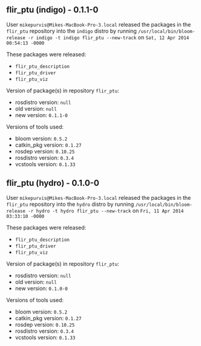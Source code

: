## flir_ptu (indigo) - 0.1.1-0

User `mikepurvis@Mikes-MacBook-Pro-3.local` released the packages in the `flir_ptu` repository into the `indigo` distro by running `/usr/local/bin/bloom-release -r indigo -t indigo flir_ptu --new-track` on `Sat, 12 Apr 2014 00:54:13 -0000`

These packages were released:
- `flir_ptu_description`
- `flir_ptu_driver`
- `flir_ptu_viz`

Version of package(s) in repository `flir_ptu`:
- rosdistro version: `null`
- old version: `null`
- new version: `0.1.1-0`

Versions of tools used:
- bloom version: `0.5.2`
- catkin_pkg version: `0.1.27`
- rosdep version: `0.10.25`
- rosdistro version: `0.3.4`
- vcstools version: `0.1.33`


## flir_ptu (hydro) - 0.1.0-0

User `mikepurvis@Mikes-MacBook-Pro-3.local` released the packages in the `flir_ptu` repository into the `hydro` distro by running `/usr/local/bin/bloom-release -r hydro -t hydro flir_ptu --new-track` on `Fri, 11 Apr 2014 03:33:10 -0000`

These packages were released:
- `flir_ptu_description`
- `flir_ptu_driver`
- `flir_ptu_viz`

Version of package(s) in repository `flir_ptu`:
- rosdistro version: `null`
- old version: `null`
- new version: `0.1.0-0`

Versions of tools used:
- bloom version: `0.5.2`
- catkin_pkg version: `0.1.27`
- rosdep version: `0.10.25`
- rosdistro version: `0.3.4`
- vcstools version: `0.1.33`



